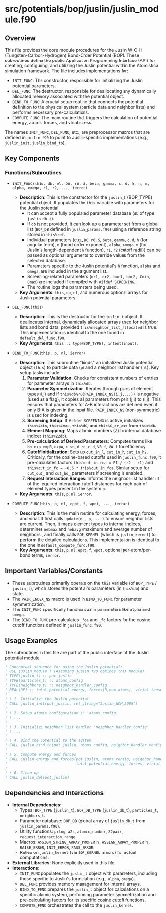 # src/potentials/bop/juslin/juslin_module.f90

## Overview

This file provides the core module procedures for the Juslin W-C-H (Tungsten-Carbon-Hydrogen) Bond-Order Potential (BOP). These subroutines define the public Application Programming Interface (API) for creating, configuring, and utilizing the Juslin potential within the Atomistica simulation framework. The file includes implementations for:
*   `INIT_FUNC`: The constructor, responsible for initializing the Juslin potential parameters.
*   `DEL_FUNC`: The destructor, responsible for deallocating any dynamically allocated memory associated with the potential object.
*   `BIND_TO_FUNC`: A crucial setup routine that connects the potential definition to the physical system (particle data and neighbor lists) and performs necessary pre-calculations.
*   `COMPUTE_FUNC`: The main routine that triggers the calculation of potential energy, atomic forces, and virial stress.

The names `INIT_FUNC`, `DEL_FUNC`, etc., are preprocessor macros that are defined in `juslin.f90` to point to Juslin-specific implementations (e.g., `juslin_init`, `juslin_bind_to`).

## Key Components

### Functions/Subroutines

*   `INIT_FUNC(this, db, el, D0, r0, S, beta, gamma, c, d, h, n, m, alpha, omega, r1, r2, ..., ierror)`
    *   **Description**: This is the constructor for the `juslin_t` (BOP_TYPE) potential object. It populates the `this` variable with parameters for the Juslin potential.
        *   It can accept a fully populated parameter database (`db` of type `juslin_db_t`).
        *   If `db` is not provided, it can look up a parameter set from a global list (`BOP_DB` defined in `juslin_params.f90`) using a reference string stored in `this%ref`.
        *   Individual parameters (e.g., `D0`, `r0`, `S`, `beta`, `gamma`, `c`, `d`, `h` (for angular term), `n` (bond order exponent), `alpha`, `omega`, `m` (for Juslin's length-dependent `h` function), `r1`, `r2` (cutoff radii)) can be passed as optional arguments to override values from the selected database.
        *   Parameters specific to the Juslin potential's `h` function, `alpha` and `omega`, are included in the argument list.
        *   Screening-related parameters (`or1, or2, bor1, bor2, Cmin, Cmax`) are included if compiled with `#ifdef SCREENING`.
        *   The routine logs the parameters being used.
    *   **Key Arguments**: `this`, `db`, `el`, and numerous optional arrays for Juslin potential parameters.

*   `DEL_FUNC(this)`
    *   **Description**: This is the destructor for the `juslin_t` object. It deallocates internal, dynamically allocated arrays used for neighbor lists and bond data, provided `this%neighbor_list_allocated` is true. This implementation is identical to the one found in `default_del_func.f90`.
    *   **Key Arguments**: `this :: type(BOP_TYPE), intent(inout)`.

*   `BIND_TO_FUNC(this, p, nl, ierror)`
    *   **Description**: This subroutine "binds" an initialized Juslin potential object (`this`) to particle data (`p`) and a neighbor list handler (`nl`). Key setup tasks include:
        1.  **Parameter Validation**: Checks for consistent numbers of entries for parameter arrays in `this%db`.
        2.  **Parameter Symmetrization**: Iterates through pairs of element types (i,j) and if `this%db%r0(PAIR_INDEX_NS(i,j,...))` is negative (used as a flag), it copies all parameters from pair (j,i) to (i,j). This ensures that parameters for A-B interactions are defined even if only B-A is given in the input file. `PAIR_INDEX_NS` (non-symmetric) is used for indexing.
        3.  **Screening Setup**: If `#ifdef SCREENING` is active, initializes `this%Cmin`, `this%Cmax`, `this%dC`, and `this%C_dr_cut` from `this%db`.
        4.  **Element Mapping**: Maps atomic numbers (Z) to internal database indices (`this%Z2db`).
        5.  **Pre-calculation of Derived Parameters**: Computes terms like `bo_exp`, `expR`, `expA`, `c_sq`, `d_sq`, `c_d`, `VR_f`, `VA_f` for efficiency.
        6.  **Cutoff Initialization**: Sets up `cut_in_l`, `cut_in_h`, `cut_in_h2`. Critically, for the cosine-based cutoffs used in `juslin_func.f90`, it pre-calculates factors `this%cut_in_fca = PI / (r2 - r1)` and `this%cut_in_fc = -0.5 * this%cut_in_fca`. Similar setup for `cut_out_` and `cut_bo_` parameters if screening is enabled.
        7.  **Request Interaction Ranges**: Informs the neighbor list handler `nl` of the required interaction cutoff distances for each pair of element types present in the system `p`.
    *   **Key Arguments**: `this`, `p`, `nl`, `ierror`.

*   `COMPUTE_FUNC(this, p, nl, epot, f, wpot, ..., ierror)`
    *   **Description**: This is the main routine for calculating energy, forces, and virial. It first calls `update(nl, p, ...)` to ensure neighbor lists are current. Then, it maps element types to internal indices, determines `nebmax` and `nebavg` (maximum and average number of neighbors), and finally calls `BOP_KERNEL` (which is `juslin_kernel`) to perform the detailed calculations. This implementation is identical to the one in `default_compute_func.f90`.
    *   **Key Arguments**: `this`, `p`, `nl`, `epot`, `f`, `wpot`, optional per-atom/per-bond terms, `ierror`.

## Important Variables/Constants

*   These subroutines primarily operate on the `this` variable (of `BOP_TYPE` / `juslin_t`), which stores the potential's parameters (in `this%db`) and state.
*   The `PAIR_INDEX_NS` macro is used in `BIND_TO_FUNC` for parameter symmetrization.
*   The `INIT_FUNC` specifically handles Juslin parameters like `alpha` and `omega`.
*   The `BIND_TO_FUNC` pre-calculates `_fca` and `_fc` factors for the cosine cutoff functions defined in `juslin_func.f90`.

## Usage Examples

The subroutines in this file are part of the public interface of the Juslin potential module.

```fortran
! Conceptual sequence for using the Juslin potential:
! USE juslin_module ! (Assuming juslin.f90 defines this module)
! TYPE(juslin_t) :: pot_juslin
! TYPE(particles_t) :: atoms_config
! TYPE(neighbors_t) :: neighbor_handler_config
! REAL(DP) :: total_potential_energy, forces(3,num_atoms), virial_tensor(3,3)
!
! ! 1. Initialize the Juslin potential
! CALL juslin_init(pot_juslin, ref_string="Juslin_WCH_2005")
!
! ! 2. Setup atomic configuration in 'atoms_config'
! ! ...
!
! ! 3. Initialize neighbor list handler 'neighbor_handler_config'
! ! ...
!
! ! 4. Bind the potential to the system
! CALL juslin_bind_to(pot_juslin, atoms_config, neighbor_handler_config)
!
! ! 5. Compute energy and forces
! CALL juslin_energy_and_forces(pot_juslin, atoms_config, neighbor_handler_config, &
!                               total_potential_energy, forces, virial_tensor)
!
! ! 6. Clean up
! CALL juslin_del(pot_juslin)
```

## Dependencies and Interactions

*   **Internal Dependencies:**
    *   Types: `BOP_TYPE` (`juslin_t`), `BOP_DB_TYPE` (`juslin_db_t`), `particles_t`, `neighbors_t`.
    *   Parameter database: `BOP_DB` (global array of `juslin_db_t` from `juslin_params.f90`).
    *   Utility functions: `prlog`, `a2s`, `atomic_number`, `Z2pair`, `request_interaction_range`.
    *   Macros: `ASSIGN_STRING_ARRAY_PROPERTY`, `ASSIGN_ARRAY_PROPERTY`, `RAISE_ERROR`, `INIT_ERROR`, `PASS_ERROR`.
    *   Relies on `juslin_kernel` (via `BOP_KERNEL` macro) for actual computations.
*   **External Libraries:** None explicitly used in this file.
*   **Interactions:**
    *   `INIT_FUNC` populates the `juslin_t` object with parameters, including those specific to Juslin's formulation (e.g., `alpha`, `omega`).
    *   `DEL_FUNC` provides memory management for internal arrays.
    *   `BIND_TO_FUNC` prepares the `juslin_t` object for calculations on a specific atomic system, performing parameter symmetrization and pre-calculating factors for its specific cosine cutoff functions.
    *   `COMPUTE_FUNC` orchestrates the call to the `juslin_kernel`.
```
